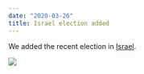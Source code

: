 ```yaml
---
date: "2020-03-26"
title: Israel election added
---
```


We added the recent election in [Israel](http://www.parlgov.org/explore/isr/election/2020-03-02/).

![](/images/parliament-scotland.jpg)
